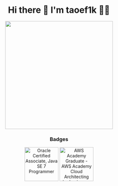 <h1 align='center'>
  Hi there 👋 I'm taoef1k 👨‍💻
</h1>

<p align='center'>
  <a href="#"><img src="https://github-readme-stats.vercel.app/api?username=taoef1k&show_icons=true&count_private=true&theme=dark" width="350"></a>
</p>

<h3 align='center'>Badges</h3>
<p align='center'>
<a href="https://www.credly.com/badges/0ef33c38-98a5-44e4-9681-0ab665d3a6bb/public_url" target="_blank"><img class="share-ui__badge-image" src="https://images.credly.com/size/220x220/images/9956323d-90eb-4a7a-9fc6-4750ce433d3a/Oracle-Certification-badge_OC-Associate600X600.png" alt="Oracle Certified Associate, Java SE 7 Programmer" width="110" height="110"></a>
<a href="https://www.credly.com/badges/14f06484-a751-4fa2-b333-5813cddae76b/public_url" target="_blank"><img class="cr-badges-full-badge__img" src="https://images.credly.com/size/220x220/images/2f7b0627-48a0-4894-8d46-3245bdfe0463/image.png" alt="AWS Academy Graduate - AWS Academy Cloud Architecting badge image. Learning. Issued by Amazon Web Services Training and Certification" width="110" height="110"></a>
</p>

<!--
**taoef1k/taoef1k** is a ✨ _special_ ✨ repository because its `README.md` (this file) appears on your GitHub profile.

Here are some ideas to get you started:

- 🔭 I’m currently working on ...
- 🌱 I’m currently learning ...
- 👯 I’m looking to collaborate on ...
- 🤔 I’m looking for help with ...
- 💬 Ask me about ...
- 📫 How to reach me: ...
- 😄 Pronouns: ...
- ⚡ Fun fact: ...
-->
